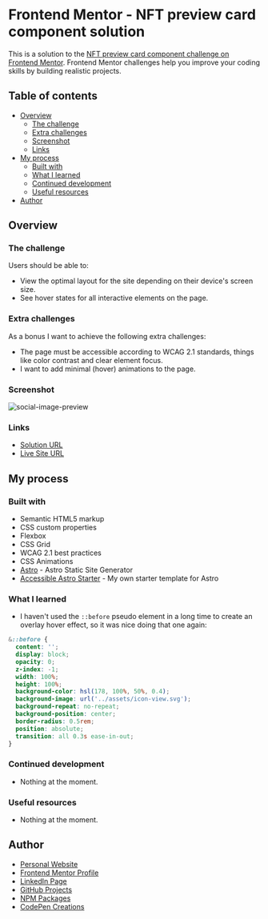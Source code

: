 # Frontend Mentor - NFT preview card component solution

This is a solution to the [NFT preview card component challenge on Frontend Mentor](https://www.frontendmentor.io/challenges/nft-preview-card-component-SbdUL_w0U). Frontend Mentor challenges help you improve your coding skills by building realistic projects. 

## Table of contents

- [Overview](#overview)
  - [The challenge](#the-challenge)
  - [Extra challenges](#extra-challenges)
  - [Screenshot](#screenshot)
  - [Links](#links)
- [My process](#my-process)
  - [Built with](#built-with)
  - [What I learned](#what-i-learned)
  - [Continued development](#continued-development)
  - [Useful resources](#useful-resources)
- [Author](#author)

## Overview

### The challenge

Users should be able to:

- View the optimal layout for the site depending on their device's screen size.
- See hover states for all interactive elements on the page.

### Extra challenges

As a bonus I want to achieve the following extra challenges:

- The page must be accessible according to WCAG 2.1 standards, things like color contrast and clear element focus.
- I want to add minimal (hover) animations to the page.

### Screenshot

![social-image-preview](https://user-images.githubusercontent.com/3909046/145420319-c3525275-7911-4236-b3e8-0dd57612ce68.png)

### Links

- [Solution URL](https://www.frontendmentor.io/solutions/astro-wcag-accessibility-css-flexbox-and-css-animations-OQei0e5Kj)
- [Live Site URL](https://markteekman.github.io/nft-preview-card-component/)

## My process

### Built with

- Semantic HTML5 markup
- CSS custom properties
- Flexbox
- CSS Grid
- WCAG 2.1 best practices
- CSS Animations
- [Astro](https://astro.build) - Astro Static Site Generator
- [Accessible Astro Starter](https://github.com/markteekman/accessible-astro-starter) - My own starter template for Astro

### What I learned

- I haven't used the `::before` pseudo element in a long time to create an overlay hover effect, so it was nice doing that one again:

```scss
&::before {
  content: '';
  display: block;
  opacity: 0;
  z-index: -1;
  width: 100%;
  height: 100%;
  background-color: hsl(178, 100%, 50%, 0.4);
  background-image: url('../assets/icon-view.svg');
  background-repeat: no-repeat;
  background-position: center;
  border-radius: 0.5rem;
  position: absolute;
  transition: all 0.3s ease-in-out;
}
```

### Continued development

- Nothing at the moment.

### Useful resources

- Nothing at the moment.

## Author

- [Personal Website](https://www.markteekman.nl)
- [Frontend Mentor Profile](https://www.frontendmentor.io/profile/markteekman)
- [LinkedIn Page](https://nl.linkedin.com/in/markteekman)
- [GitHub Projects](https://github.com/markteekman)
- [NPM Packages](https://www.npmjs.com/~markteekman)
- [CodePen Creations](https://codepen.io/markteekman)
